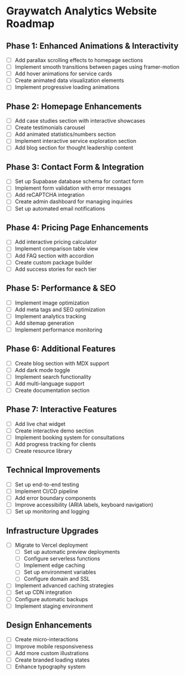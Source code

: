 # Graywatch Analytics Website Roadmap

## Phase 1: Enhanced Animations & Interactivity
- [ ] Add parallax scrolling effects to homepage sections
- [ ] Implement smooth transitions between pages using framer-motion
- [ ] Add hover animations for service cards
- [ ] Create animated data visualization elements
- [ ] Implement progressive loading animations

## Phase 2: Homepage Enhancements
- [ ] Add case studies section with interactive showcases
- [ ] Create testimonials carousel
- [ ] Add animated statistics/numbers section
- [ ] Implement interactive service exploration section
- [ ] Add blog section for thought leadership content

## Phase 3: Contact Form & Integration
- [ ] Set up Supabase database schema for contact form
- [ ] Implement form validation with error messages
- [ ] Add reCAPTCHA integration
- [ ] Create admin dashboard for managing inquiries
- [ ] Set up automated email notifications

## Phase 4: Pricing Page Enhancements
- [ ] Add interactive pricing calculator
- [ ] Implement comparison table view
- [ ] Add FAQ section with accordion
- [ ] Create custom package builder
- [ ] Add success stories for each tier

## Phase 5: Performance & SEO
- [ ] Implement image optimization
- [ ] Add meta tags and SEO optimization
- [ ] Implement analytics tracking
- [ ] Add sitemap generation
- [ ] Implement performance monitoring

## Phase 6: Additional Features
- [ ] Create blog section with MDX support
- [ ] Add dark mode toggle
- [ ] Implement search functionality
- [ ] Add multi-language support
- [ ] Create documentation section

## Phase 7: Interactive Features
- [ ] Add live chat widget
- [ ] Create interactive demo section
- [ ] Implement booking system for consultations
- [ ] Add progress tracking for clients
- [ ] Create resource library

## Technical Improvements
- [ ] Set up end-to-end testing
- [ ] Implement CI/CD pipeline
- [ ] Add error boundary components
- [ ] Improve accessibility (ARIA labels, keyboard navigation)
- [ ] Set up monitoring and logging

## Infrastructure Upgrades
- [ ] Migrate to Vercel deployment
  - [ ] Set up automatic preview deployments
  - [ ] Configure serverless functions
  - [ ] Implement edge caching
  - [ ] Set up environment variables
  - [ ] Configure domain and SSL
- [ ] Implement advanced caching strategies
- [ ] Set up CDN integration
- [ ] Configure automatic backups
- [ ] Implement staging environment

## Design Enhancements
- [ ] Create micro-interactions
- [ ] Improve mobile responsiveness
- [ ] Add more custom illustrations
- [ ] Create branded loading states
- [ ] Enhance typography system